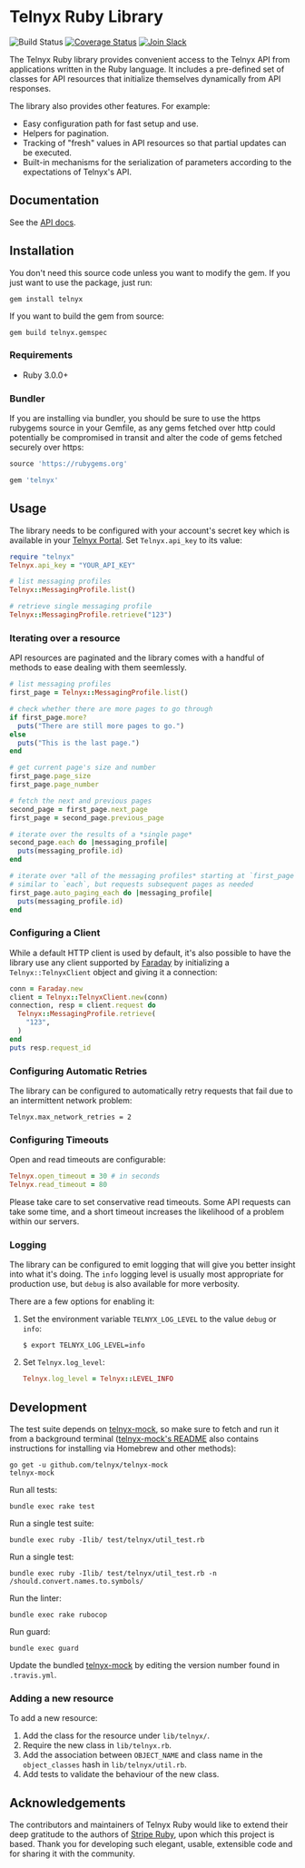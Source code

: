 # Telnyx Ruby Library

![Build Status](https://github.com/team-telnyx/telnyx-ruby/workflows/Ruby/badge.svg)
[![Coverage Status](https://coveralls.io/repos/github/team-telnyx/telnyx-ruby/badge.svg?branch=master)](https://coveralls.io/github/team-telnyx/telnyx-ruby?branch=master)
[![Join Slack](https://img.shields.io/badge/join-slack-infomational)](https://joinslack.telnyx.com/)

The Telnyx Ruby library provides convenient access to the Telnyx API from
applications written in the Ruby language. It includes a pre-defined set of
classes for API resources that initialize themselves dynamically from API
responses.

The library also provides other features. For example:

* Easy configuration path for fast setup and use.
* Helpers for pagination.
* Tracking of "fresh" values in API resources so that partial updates can be
  executed.
* Built-in mechanisms for the serialization of parameters according to the
  expectations of Telnyx's API.

## Documentation

See the [API docs](https://developers.telnyx.com/docs/api/v2/overview).

## Installation

You don't need this source code unless you want to modify the gem. If you just
want to use the package, just run:

    gem install telnyx

If you want to build the gem from source:

    gem build telnyx.gemspec

### Requirements

* Ruby 3.0.0+

### Bundler

If you are installing via bundler, you should be sure to use the https rubygems
source in your Gemfile, as any gems fetched over http could potentially be
compromised in transit and alter the code of gems fetched securely over https:

``` ruby
source 'https://rubygems.org'

gem 'telnyx'
```

## Usage

The library needs to be configured with your account's secret key which is
available in your [Telnyx Portal][api-keys]. Set `Telnyx.api_key` to its
value:

``` ruby
require "telnyx"
Telnyx.api_key = "YOUR_API_KEY"

# list messaging profiles
Telnyx::MessagingProfile.list()

# retrieve single messaging profile
Telnyx::MessagingProfile.retrieve("123")
```


### Iterating over a resource

API resources are paginated and the library comes with a handful of methods to
ease dealing with them seemlessly.

```ruby
# list messaging profiles
first_page = Telnyx::MessagingProfile.list()

# check whether there are more pages to go through
if first_page.more?
  puts("There are still more pages to go.")
else
  puts("This is the last page.")
end

# get current page's size and number
first_page.page_size
first_page.page_number

# fetch the next and previous pages
second_page = first_page.next_page
first_page = second_page.previous_page

# iterate over the results of a *single page*
second_page.each do |messaging_profile|
  puts(messaging_profile.id)
end

# iterate over *all of the messaging profiles* starting at `first_page`
# similar to `each`, but requests subsequent pages as needed
first_page.auto_paging_each do |messaging_profile|
  puts(messaging_profile.id)
end
```


### Configuring a Client

While a default HTTP client is used by default, it's also possible to have the
library use any client supported by [Faraday][faraday] by initializing a
`Telnyx::TelnyxClient` object and giving it a connection:

``` ruby
conn = Faraday.new
client = Telnyx::TelnyxClient.new(conn)
connection, resp = client.request do
  Telnyx::MessagingProfile.retrieve(
    "123",
  )
end
puts resp.request_id
```

### Configuring Automatic Retries

The library can be configured to automatically retry requests that fail due to
an intermittent network problem:

    Telnyx.max_network_retries = 2

### Configuring Timeouts

Open and read timeouts are configurable:

```ruby
Telnyx.open_timeout = 30 # in seconds
Telnyx.read_timeout = 80
```

Please take care to set conservative read timeouts. Some API requests can take
some time, and a short timeout increases the likelihood of a problem within our
servers.

### Logging

The library can be configured to emit logging that will give you better insight
into what it's doing. The `info` logging level is usually most appropriate for
production use, but `debug` is also available for more verbosity.

There are a few options for enabling it:

1. Set the environment variable `TELNYX_LOG_LEVEL` to the value `debug` or `info`:
   ```
   $ export TELNYX_LOG_LEVEL=info
   ```

2. Set `Telnyx.log_level`:
   ``` ruby
   Telnyx.log_level = Telnyx::LEVEL_INFO
   ```

## Development

The test suite depends on [telnyx-mock], so make sure to fetch and run it from a
background terminal ([telnyx-mock's README][telnyx-mock] also contains
instructions for installing via Homebrew and other methods):

    go get -u github.com/telnyx/telnyx-mock
    telnyx-mock

Run all tests:

    bundle exec rake test

Run a single test suite:

    bundle exec ruby -Ilib/ test/telnyx/util_test.rb

Run a single test:

    bundle exec ruby -Ilib/ test/telnyx/util_test.rb -n /should.convert.names.to.symbols/

Run the linter:

    bundle exec rake rubocop

Run guard:

    bundle exec guard

Update the bundled [telnyx-mock] by editing the version number found in
`.travis.yml`.

### Adding a new resource

To add a new resource:

1. Add the class for the resource under `lib/telnyx/`.
2. Require the new class in `lib/telnyx.rb`.
3. Add the association between `OBJECT_NAME` and class name in the `object_classes` hash in `lib/telnyx/util.rb`.
4. Add tests to validate the behaviour of the new class.

## Acknowledgements

The contributors and maintainers of Telnyx Ruby would like to extend their deep gratitude to the
authors of [Stripe Ruby](https://github.com/stripe/stripe-ruby), upon which
this project is based. Thank you for developing such elegant, usable, extensible code
and for sharing it with the community.

[api-keys]: https://portal.telnyx.com/#/app/auth/v2
[faraday]: https://github.com/lostisland/faraday
[telnyx-mock]: https://github.com/telnyx/telnyx-mock
